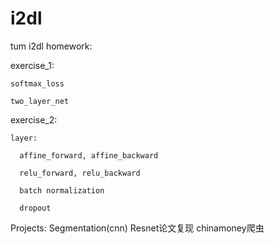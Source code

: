 # i2dl
tum i2dl homework:

  exercise_1:
  
    softmax_loss
    
    two_layer_net

  exercise_2:
  
    layer:
    
      affine_forward, affine_backward
      
      relu_forward, relu_backward
      
      batch normalization
      
      dropout
   
Projects:
  Segmentation(cnn)
  Resnet论文复现
  chinamoney爬虫
    
